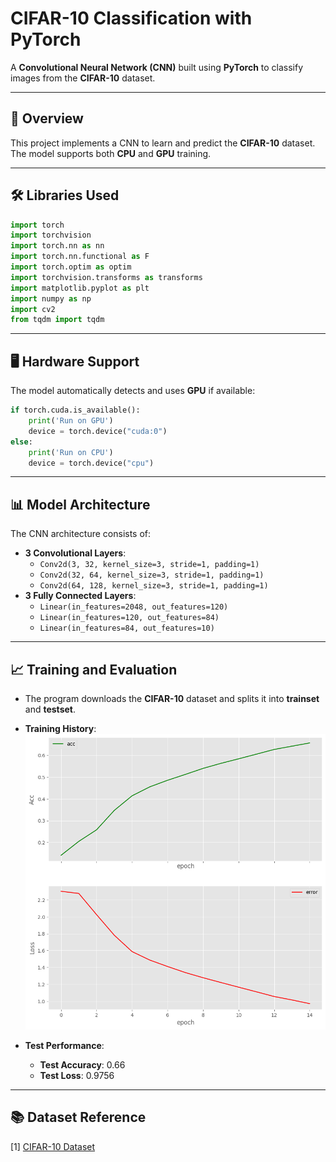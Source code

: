 # CIFAR-10 Classification with PyTorch

A **Convolutional Neural Network (CNN)** built using **PyTorch** to classify images from the **CIFAR-10** dataset.

---

## 📌 Overview
This project implements a CNN to learn and predict the **CIFAR-10** dataset. The model supports both **CPU** and **GPU** training.

---

## 🛠️ Libraries Used
```python
import torch
import torchvision
import torch.nn as nn
import torch.nn.functional as F
import torch.optim as optim
import torchvision.transforms as transforms
import matplotlib.pyplot as plt
import numpy as np
import cv2
from tqdm import tqdm
```

---

## 🖥️ Hardware Support
The model automatically detects and uses **GPU** if available:
```python
if torch.cuda.is_available():
    print('Run on GPU')
    device = torch.device("cuda:0")
else:
    print('Run on CPU')
    device = torch.device("cpu")
```

---

## 📊 Model Architecture
The CNN architecture consists of:
- **3 Convolutional Layers**:
  - `Conv2d(3, 32, kernel_size=3, stride=1, padding=1)`
  - `Conv2d(32, 64, kernel_size=3, stride=1, padding=1)`
  - `Conv2d(64, 128, kernel_size=3, stride=1, padding=1)`
- **3 Fully Connected Layers**:
  - `Linear(in_features=2048, out_features=120)`
  - `Linear(in_features=120, out_features=84)`
  - `Linear(in_features=84, out_features=10)`

---

## 📈 Training and Evaluation
- The program downloads the **CIFAR-10** dataset and splits it into **trainset** and **testset**.
- **Training History**:
  ![Training Accuracy and Loss](reports/acc.png)

- **Test Performance**:
  - **Test Accuracy**: 0.66
  - **Test Loss**: 0.9756

---

## 📚 Dataset Reference
[1] [CIFAR-10 Dataset](https://www.cs.toronto.edu/~kriz/cifar.html)
